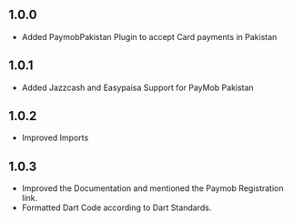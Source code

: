 ## 1.0.0
- Added PaymobPakistan Plugin to accept Card payments in Pakistan

## 1.0.1
- Added Jazzcash and Easypaisa Support for PayMob Pakistan

## 1.0.2
- Improved Imports

## 1.0.3
- Improved the Documentation and mentioned the Paymob Registration link.
- Formatted Dart Code according to Dart Standards.
